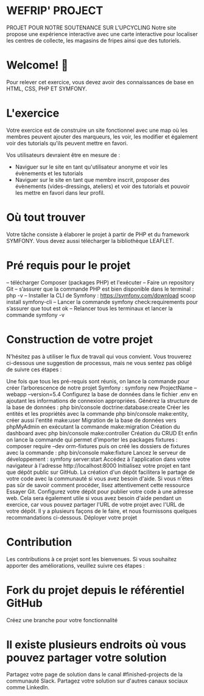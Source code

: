 # WEFRIP' PROJECT
PROJET POUR NOTRE SOUTENANCE SUR L'UPCYCLING 
Notre site propose une expérience interactive avec une carte interactive pour localiser les centres de collecte, les magasins de fripes ainsi que des tutoriels.

# Welcome! 👋
Pour relever cet exercice, vous devez avoir des connaissances de base en HTML, CSS, PHP ET SYMFONY. 

# L'exercice
Votre exercice est de construire un site fonctionnel avec une map où les membres peuvent ajouter des marqueurs, les voir, les modifier et également voir des tutorials qu'ils peuvent mettre en favori. 

Vos utilisateurs devraient être en mesure de :

- Naviguer sur le site en tant qu'utilisateur anonyme et voir les évènements et les tutorials
- Naviguer sur le site en tant que membre inscrit, proposer des évènements (vides-dressings, ateliers) et voir des tutorials et pouvoir les mettre en favori dans leur profil. 

# Où tout trouver
Votre tâche consiste à élaborer le projet à partir de PHP et du framework SYMFONY. 
Vous devez aussi télécharger la bibliothèque LEAFLET.

# Pré requis pour le projet 
– télécharger Composer (packages PHP) et l'exécuter
– Faire un repository Git
– s’assurer que la commande PHP est bien disponible dans le terminal : php -v
– Installer la CLI de Symfony : https://symfony.com/download scoop install symfony-cli
– Lancer la commande symfony check:requirements pour s’assurer que tout est ok
– Relancer tous les terminaux et lancer la commande symfony -v

# Construction de votre projet
N'hésitez pas à utiliser le flux de travail qui vous convient. Vous trouverez ci-dessous une suggestion de processus, mais ne vous sentez pas obligé de suivre ces étapes :

Une fois que tous les pré-requis sont réunis, on lance la commande pour créer l’arborescence de notre projet Symfony : symfony new ProjectName –webapp –version=5.4
Configurez la base de données dans le fichier .env en ajoutant les informations de connexion appropriées.
Générez la structure de la base de données : php bin/console doctrine:database:create
Créer les entités et les propriétés avec la commande php bin/console make:entity, créer aussi l'entité make:user
Migration de la base de données vers phpMyAdmin en exécutant la commande make:migration
Création du dashboard avec php bin/console make:controller
Création du CRUD 
Et enfin on lance la commande qui permet d’importer les packages fixtures : composer require –dev orm-fixtures 
puis on créé les dossiers de fixtures avec la commande : php bin/console make:fixture
Lancez le serveur de développement : symfony server:start
Accédez à l'application dans votre navigateur à l'adresse http://localhost:8000
Initialisez votre projet en tant que dépôt public sur GitHub. La création d'un dépôt facilitera le partage de votre code avec la communauté si vous avez besoin d'aide. Si vous n'êtes pas sûr de savoir comment procéder, lisez attentivement cette ressource Essayer Git.
Configurez votre dépôt pour publier votre code à une adresse web. Cela sera également utile si vous avez besoin d'aide pendant un exercice, car vous pouvez partager l'URL de votre projet avec l'URL de votre dépôt. Il y a plusieurs façons de le faire, et nous fournissons quelques recommandations ci-dessous.
Déployer votre projet


# Contribution
Les contributions à ce projet sont les bienvenues. Si vous souhaitez apporter des améliorations, veuillez suivre ces étapes :

# Fork du projet depuis le référentiel GitHub
Créez une branche pour votre fonctionnalité

# Il existe plusieurs endroits où vous pouvez partager votre solution 
Partagez votre page de solution dans le canal #finished-projects de la communauté Slack.
Partagez votre solution sur d'autres canaux sociaux comme LinkedIn.
